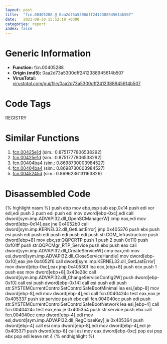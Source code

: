 ```yaml
---
layout: post
title:  "fcn.00405288 @ 0aa2d73a5300dff2412388945614b507"
date:   2021-08-30 15:52:19 +0300
categories: report
index: false
---
```


# Generic Information
- **Function:** fcn.00405288
- **Origin (md5):** 0aa2d73a5300dff2412388945614b507
- **VirusTotal:** [virustotal.com/gui/file/0aa2d73a5300dff2412388945614b507][virustotal_ref]

# Code Tags
<span class="tag" id="REGISTRY">REGISTRY</span>


# Similar Functions

1. [fcn.00425e1d][similar_1_ref] (sim.: 0.8751777806538292)
2. [fcn.00425e1d][similar_2_ref] (sim.: 0.8751777806538292)
3. [fcn.00404ba4][similar_3_ref] (sim.: 0.8698730003984527)
4. [fcn.00404ba4][similar_4_ref] (sim.: 0.8698730003984527)
5. [fcn.0045245d][similar_5_ref] (sim.: 0.8696236131163826)


# Disassembled Code

{% highlight nasm %}
push ebp
mov ebp,esp
sub esp,0x14
push edi
xor edi,edi
push 2
push edi
push edi
mov dword[ebp-0xc],edi
call dword[sym.imp.ADVAPI32.dll_OpenSCManagerW]
cmp eax,edi
mov dword[ebp-0x14],eax
jne 0x4052b0
call dword[sym.imp.KERNEL32.dll_GetLastError]
jmp 0x405376
push ebx
push esi
push edi
push edi
push edi
push edi
push str.COM_Infrastructure
push dword[ebp+8]
mov ebx,str.QQPCRTP
push 1
push 2
push 0x110
push 0xf01ff
push str.QQPCMgr_RTP_Service
push ebx
push eax
call dword[sym.imp.ADVAPI32.dll_CreateServiceW]
cmp eax,edi
mov esi,dword[sym.imp.ADVAPI32.dll_CloseServiceHandle]
mov dword[ebp-0x10],eax
jne 0x4052f6
call dword[sym.imp.KERNEL32.dll_GetLastError]
mov dword[ebp-0xc],eax
jmp 0x40530f
lea ecx,[ebp+8]
push ecx
push 1
push eax
mov dword[ebp+8],0x43e28c
call dword[sym.imp.ADVAPI32.dll_ChangeServiceConfig2W]
push dword[ebp-0x10]
call esi
push dword[ebp-0x14]
call esi
push edi
push str.SYSTEMCurrentControlSetControlSafeBootMinimal
lea esi,[ebp-8]
mov dword[ebp-8],edi
mov dword[ebp-4],edi
call fcn.0040424c
test eax,eax
je 0x405337
push str.service
push ebx
call fcn.004040cc
push edi
push str.SYSTEMCurrentControlSetControlSafeBootNetwork
lea esi,[ebp-4]
call fcn.0040424c
test eax,eax
je 0x405354
push str.service
push ebx
call fcn.004040cc
cmp dword[ebp-4],edi
mov esi,dword[sym.imp.ADVAPI32.dll_RegCloseKey]
je 0x405364
push dword[ebp-4]
call esi
cmp dword[ebp-8],edi
mov dword[ebp-4],edi
je 0x405371
push dword[ebp-8]
call esi
mov eax,dword[ebp-0xc]
pop esi
pop ebx
pop edi
leave 
ret 4
{% endhighlight %}


[similar_1_ref]: /report/fcn.00425e1d@53687e619dcac7d709f306d061d8daeb
[similar_2_ref]: /report/fcn.00425e1d@ba5ec83721de3ca10b3c9583f3b2c6a1
[similar_3_ref]: /report/fcn.00404ba4@3f1595e66dc63331ba0930a0c79684ce
[similar_4_ref]: /report/fcn.00404ba4@4c8869bb42f854640703b6ddda29ee38
[similar_5_ref]: /report/fcn.0045245d@c3466bab32f3a73706b87b6042748ed4
[virustotal_ref]: https://www.virustotal.com/gui/file/0aa2d73a5300dff2412388945614b507